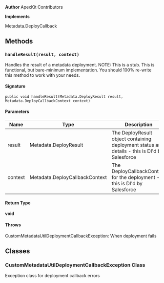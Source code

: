 **Author** ApexKit Contributors

**Implements**

Metadata.DeployCallback

## Methods

### `handleResult(result, context)`

Handles the result of a metadata deployment.
NOTE: This is a stub. This is functional, but bare-minimum implementation.
You should 100% re-write this method to work with your needs.

#### Signature

```apex
public void handleResult(Metadata.DeployResult result, Metadata.DeployCallbackContext context)
```

#### Parameters

| Name    | Type                           | Description                                                                                        |
| ------- | ------------------------------ | -------------------------------------------------------------------------------------------------- |
| result  | Metadata.DeployResult          | The DeployResult object containing deployment status and details - this is DI&#x27;d by Salesforce |
| context | Metadata.DeployCallbackContext | The DeployCallbackContext for the deployment - this is DI&#x27;d by Salesforce                     |

#### Return Type

**void**

#### Throws

CustomMetadataUtilDeploymentCallbackException: When deployment fails

## Classes

### CustomMetadataUtilDeploymentCallbackException Class

Exception class for deployment callback errors

